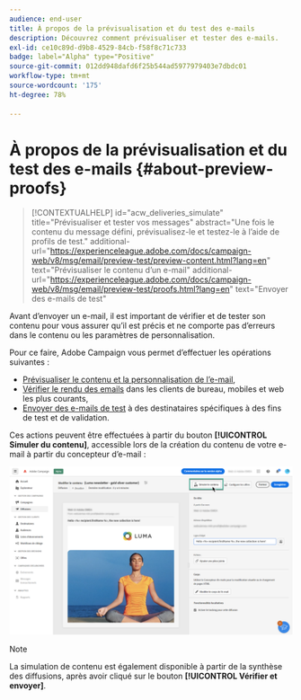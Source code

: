 ```yaml
---
audience: end-user
title: À propos de la prévisualisation et du test des e-mails
description: Découvrez comment prévisualiser et tester des e-mails.
exl-id: ce10c89d-d9b8-4529-84cb-f58f8c71c733
badge: label="Alpha" type="Positive"
source-git-commit: 012dd948dafd6f25b544ad5977979403e7dbdc01
workflow-type: tm+mt
source-wordcount: '175'
ht-degree: 78%

---
```


# À propos de la prévisualisation et du test des e-mails {#about-preview-proofs}

>[!CONTEXTUALHELP]
>id="acw_deliveries_simulate"
>title="Prévisualiser et tester vos messages"
>abstract="Une fois le contenu du message défini, prévisualisez-le et testez-le à l’aide de profils de test."
>additional-url="https://experienceleague.adobe.com/docs/campaign-web/v8/msg/email/preview-test/preview-content.html?lang=en" text="Prévisualiser le contenu d’un e-mail"
>additional-url="https://experienceleague.adobe.com/docs/campaign-web/v8/msg/email/preview-test/proofs.html?lang=en" text="Envoyer des e-mails de test"

Avant d’envoyer un e-mail, il est important de vérifier et de tester son contenu pour vous assurer qu’il est précis et ne comporte pas d’erreurs dans le contenu ou les paramètres de personnalisation.

Pour ce faire, Adobe Campaign vous permet d’effectuer les opérations suivantes :

* [Prévisualiser le contenu et la personnalisation de l’e-mail](preview-content.md),
* [Vérifier le rendu des emails](#rendering) dans les clients de bureau, mobiles et web les plus courants,
* [Envoyer des e-mails de test](proofs.md) à des destinataires spécifiques à des fins de test et de validation.

Ces actions peuvent être effectuées à partir du bouton **[!UICONTROL Simuler du contenu]**, accessible lors de la création du contenu de votre e-mail à partir du concepteur d’e-mail :

![](assets/simulate.png)

>[!NOTE]
>
>La simulation de contenu est également disponible à partir de la synthèse des diffusions, après avoir cliqué sur le bouton **[!UICONTROL Vérifier et envoyer]**.
